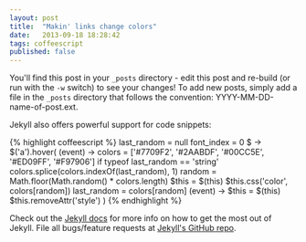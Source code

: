 ```yaml
---
layout: post
title:  "Makin' links change colors"
date:   2013-09-18 18:28:42
tags: coffeescript
published: false
---
```


You'll find this post in your `_posts` directory - edit this post and re-build (or run with the `-w` switch) to see your changes!
To add new posts, simply add a file in the `_posts` directory that follows the convention: YYYY-MM-DD-name-of-post.ext.

Jekyll also offers powerful support for code snippets:

{% highlight coffeescript %}
last_random = null
font_index = 0
$ ->
  $('a').hover(
    (event) ->
      colors = ['#7709F2', '#2AABDF', '#00CC5E', '#ED09FF', '#F97906']
      if typeof last_random == 'string'
        colors.splice(colors.indexOf(last_random), 1)
      random = Math.floor(Math.random() * colors.length)
      $this = $(this)
      $this.css('color', colors[random])
      last_random = colors[random]
    (event) ->
      $this = $(this)
      $this.removeAttr('style')
  )
{% endhighlight %}

Check out the [Jekyll docs][jekyll] for more info on how to get the most out of Jekyll. File all bugs/feature requests at [Jekyll's GitHub repo][jekyll-gh].

[jekyll-gh]: https://github.com/mojombo/jekyll
[jekyll]:    http://jekyllrb.com
